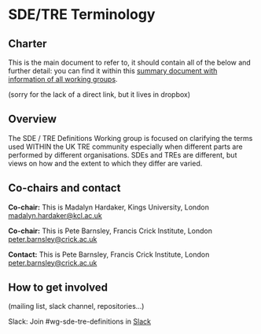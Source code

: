 # SDE/TRE Terminology

## Charter


This is the main document to refer to, it should contain all of the below and further detail: you can find it within this [summary document with information of all working groups](https://docs.google.com/document/d/1uvqALeVixK6PqdkzLFVwDVhc0fPUuBdddyfQzZsRtm4/edit?usp=sharing).

(sorry for the lack of a direct link, but it lives in dropbox)

## Overview

The SDE / TRE Definitions Working group is focused on clarifying the terms used WITHIN the UK TRE community especially when different parts are performed by different organisations.
SDEs and TREs are different, but views on how and the extent to which they differ are varied. 

## Co-chairs and contact

**Co-chair:**  This is Madalyn Hardaker, Kings University, London madalyn.hardaker@kcl.ac.uk

**Co-chair:**  This is Pete Barnsley, Francis Crick Institute, London  peter.barnsley@crick.ac.uk

**Contact:**  This is Pete Barnsley, Francis Crick Institute, London  peter.barnsley@crick.ac.uk

## How to get involved
(mailing list, slack channel, repositories…)

Slack: Join #wg-sde-tre-definitions in [Slack](https://join.slack.com/t/uktrecommunity/shared_invite/zt-2gep86apc-QMLyIdrC2oIIsxTRzLxUqA)

